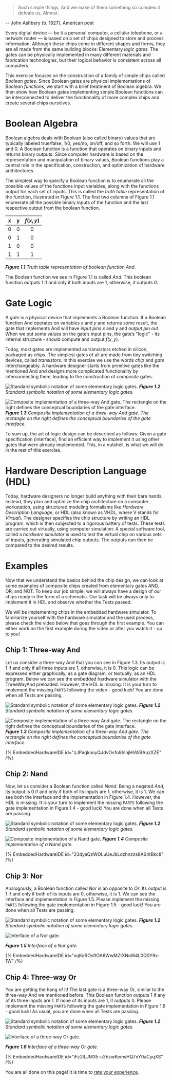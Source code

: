 > Such simple things, And we make of them something so complex it defeats us, Almost.

-- John Ashbery (b. 1927), American poet

Every digital device — be it a personal computer, a cellular telephone, or a network router — is based on a set of chips designed to store and process information. Although these chips come in different shapes and forms, they are all made from the same building blocks: Elementary _logic gates_. The gates can be physically implemented in many different materials and fabrication technologies, but their logical behavior is consistent across all computers.

This exercise focuses on the construction of a family of simple chips called _Boolean gates_. Since Boolean gates are physical implementations of _Boolean functions_, we start with a brief treatment of Boolean algebra. We then show how Boolean gates implementing simple Boolean functions can be interconnected to deliver the functionality of more complex chips and create several chips ourselves.

# Boolean Algebra

Boolean algebra deals with Boolean (also called binary) values that are typically labeled true/false, 1/0, yes/no, on/off, and so forth. We will use $1$ and $0$. A Boolean function is a function that operates on binary inputs and returns binary outputs. Since computer hardware is based on the representation and manipulation of binary values, Boolean functions play a central role in the specification, construction, and optimization of hardware architectures.

The simplest way to specify a Boolean function is to enumerate all the possible values of the functions input variables, along with the functions output for each set of inputs. This is called the _truth table_ representation of the function, illustrated in Figure 1.1. The first two columns of Figure 1.1 enumerate all the possible binary inputs of the function and the last respective output from the boolean function.

|  x  |  y  | $f(x, y)$ |
| :-: | :-: | :-------: |
|  0  |  0  |     0     |
|  0  |  1  |     0     |
|  1  |  0  |     0     |
|  1  |  1  |     1     |

_**Figure 1.1** Truth table representation of boolean function And._

The Boolean function we see in Figure 1.1 is called _And_. This boolean function outputs $1$ if and only if both inputs are $1$, otherwise, it outputs $0$.

# Gate Logic

A _gate_ is a physical device that implements a Boolean function. If a Boolean function And operates on variables $x$ and $y$ and returns some result, the gate that implements And will have _input pins_ $x$ and $y$ and _output pin_ $out$. When we put some values on the gate’s input pins, the gate’s "logic" - its internal structure - should compute and output $f(x, y)$.

Today, most gates are implemented as transistors etched in silicon, packaged as _chips_. The simplest gates of all are made from tiny switching devices, called _transistors_. In this exercise we use the words _chip_ and _gate_ interchangeably. A hardware designer starts from primitive gates like the mentioned And and designs more complicated functionality by interconnecting them, leading to the construction of _composite_ gates.

![Standard symbolic notation of some elementary logic gates.](/figures/figure1-3.svg 'Figure 1.2: Standard symbolic notation of some elementary logic gates.')
_**Figure 1.2** Standard symbolic notation of some elementary logic gates._

![Composite implementation of a three-way And gate. The rectangle on the right defines the conceptual boundaries of the gate interface.](/figures/figure1-4.svg 'Figure 1.3: Composite implementation of a three-way And gate. The rectangle on the right defines the conceptual boundaries of the gate interface.')
_**Figure 1.3** Composite implementation of a three-way And gate. The rectangle on the right defines the conceptual boundaries of the gate interface._

To sum up, the art of logic design can be described as follows: Given a gate specification (interface), find an efficient way to implement it using other gates that were already implemented. This, in a nutshell, is what we will do in the rest of this exercise.

# Hardware Description Language (HDL)

Today, hardware designers no longer build anything with their bare hands. Instead, they plan and optimize the chip architecture on a computer workstation, using structured modeling formalisms like _Hardware Description Language_, or HDL (also known as VHDL, where V stands for _Virtual_). The designer specifies the chip structure by writing an HDL program, which is then subjected to a rigorous battery of tests. These tests are carried out virtually, using computer simulation: A special software tool, called a _hardware simulator_ is used to test the virtual chip on various sets of inputs, generating simulated chip outputs. The outputs can then be compared to the desired results.

# Examples

Now that we understand the basics behind the chip design, we can look at some examples of composite chips created from elementary gates AND, OR, and NOT. To keep our job simple, we will always have a design of our chips ready in the form of a schematic. Our task will be always only to implement it in HDL and observe whether the Tests passed.

We will be implementing chips in the embedded hardware simulator. To familiarize yourself with the hardware simulator and the used process, please check the video below that goes through the first example. You can either work on the first example during the video or after you watch it - up to you!

<!-- TODO: Video how to work with hardware simulator containing three-way And -->

## Chip 1: Three-way And

Let us consider a three-way And that you can see in Figure 1.3. Its output is $1$ if and only if all three inputs are 1, otherwise, it is $0$. This logic can be expressed either graphically, as a gate diagram, or textually, as an HDL program. Below we can see the embedded hardware simulator with the ThreeWayAnd preloaded. However, the HDL is missing. It is your turn to implement the missing `PARTS` following the video - good luck! You are done when all Tests are passing.

![Standard symbolic notation of some elementary logic gates.](/figures/figure1-3.svg 'Figure 1.2: Standard symbolic notation of some elementary logic gates.')
_**Figure 1.2** Standard symbolic notation of some elementary logic gates._

![Composite implementation of a three-way And gate. The rectangle on the right defines the conceptual boundaries of the gate interface.](/figures/figure1-4.svg 'Figure 1.3: Composite implementation of a three-way And gate. The rectangle on the right defines the conceptual boundaries of the gate interface.')
_**Figure 1.3** Composite implementation of a three-way And gate. The rectangle on the right defines the conceptual boundaries of the gate interface._

<!-- Three-way And -->

{% EmbeddedHardwareIDE id="zJPaqknoyQJdvOvfo8hInjHhWBAuzXZE" /%}

## Chip 2: Nand

Now, let us consider a Boolean function called _Nand_. Being a negated _And_, its output is $0$ if and only if both of its inputs are $1$, otherwise, it is $1$. We can see both the interface and the implementation in Figure 1.4. However, the HDL is missing. It is your turn to implement the missing `PARTS` following the gate implementation in Figure 1.4 - good luck! You are done when all Tests are passing.

![Standard symbolic notation of some elementary logic gates.](/figures/figure1-3.svg 'Figure 1.2: Standard symbolic notation of some elementary logic gates.')
_**Figure 1.2** Standard symbolic notation of some elementary logic gates._

![Composite implementation of a Nand gate.](/figures/nand.svg)
_**Figure 1.4** Composite implementation of a Nand gate._

<!-- Nand -->

{% EmbeddedHardwareIDE id="23dyaQzWOLuUeJbLozhnzzs8A64tBkc8" /%}

## Chip 3: Nor

Analogously, a Boolean function called _Nor_ is an opposite to _Or_. Its output is $1$ if and only if both of its inputs are $0$, otherwise, it is $1$. We can see the interface and implementation in Figure 1.5. Please implement the missing `PARTS` following the gate implementation in Figure 1.5 - good luck! You are done when all Tests are passing.

![Standard symbolic notation of some elementary logic gates.](/figures/figure1-3.svg 'Figure 1.2: Standard symbolic notation of some elementary logic gates.')
_**Figure 1.2** Standard symbolic notation of some elementary logic gates._

![Interface of a Nor gate.](/figures/nor.svg)

_**Figure 1.5** Interface of a Nor gate._

<!-- Nor -->

{% EmbeddedHardwareIDE id="xqKdROsftOA6WwMZtXNoW4L0Q0Y9x-1W" /%}

## Chip 4: Three-way Or

You are getting the hang of it! The last gate is a three-way Or, similar to the three-way And we mentioned before. This Boolean function outputs $1$ if any of its three inputs are $1$. If none of its inputs are $1$, it outputs $0$. Please implement the missing `PARTS` following the gate implementation in Figure 1.6 - good luck! As usual, you are done when all Tests are passing.

![Standard symbolic notation of some elementary logic gates.](/figures/figure1-3.svg 'Figure 1.2: Standard symbolic notation of some elementary logic gates.')
_**Figure 1.2** Standard symbolic notation of some elementary logic gates._

![Interface of a three-way Or gate.](/figures/three-way-or.svg)

_**Figure 1.6** Interface of a three-way Or gate._

<!-- Three-way Or -->

{% EmbeddedHardwareIDE id="iFz2lLJM35-c3hzwKemsHQ7xY0aCyqXS" /%}

You are all done on this page! It is time to [rate your experience](https://docs.google.com/forms/d/e/1FAIpQLSenuIHELBUYrm86NPks-Bs3YfW3j9FJ-YbaDOTkvrRFCDWZ2A/viewform?usp=sf_link).
